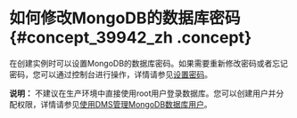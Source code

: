 # 如何修改MongoDB的数据库密码 {#concept_39942_zh .concept}

在创建实例时可以设置MongoDB的数据库密码。如果需要重新修改密码或者忘记密码，您可以通过控制台进行操作，详情请参见[设置密码](../../../../cn.zh-CN/副本集快速入门/设置密码.md#)。

**说明：** 不建议在生产环境中直接使用root用户登录数据库。您可以创建用户并分配权限，详情请参见[使用DMS管理MongoDB数据库用户](https://help.aliyun.com/document_detail/99142.html#concept-cgg-qxh-1gb)。


